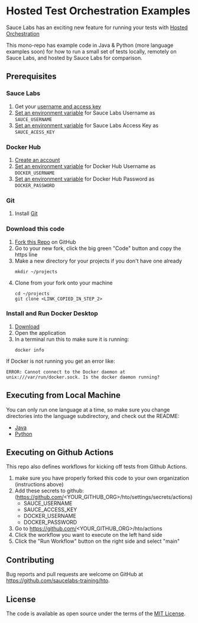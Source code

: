 # Hosted Test Orchestration Examples

Sauce Labs has an exciting new feature for running your tests with [Hosted Orchestration](https://docs.saucelabs.com/hosted-orchestration/)

This mono-repo has example code in Java & Python (more language examples soon) for how to run a small set of tests
locally, remotely on Sauce Labs, and hosted by Sauce Labs for comparison.

## Prerequisites

### Sauce Labs
1. Get your [username and access key](https://app.saucelabs.com/user-settings)
2. [Set an environment variable](https://docs.saucelabs.com/basics/environment-variables/#setting-up-environment-variables) for Sauce Labs Username as `SAUCE_USERNAME`
3. [Set an environment variable](https://docs.saucelabs.com/basics/environment-variables/#setting-up-environment-variables) for Sauce Labs Access Key as `SAUCE_ACESS_KEY`

### Docker Hub
1. [Create an account](https://hub.docker.com/signup)
2. [Set an environment variable](https://docs.saucelabs.com/basics/environment-variables/#setting-up-environment-variables) for Docker Hub Username as `DOCKER_USERNAME`
3. [Set an environment variable](https://docs.saucelabs.com/basics/environment-variables/#setting-up-environment-variables) for Docker Hub Password as `DOCKER_PASSWORD`

### Git
1. Install [Git](https://git-scm.com/doc)

### Download this code
1. [Fork this Repo](https://github.com/saucelabs-training/hto/fork) on GitHub
2. Go to your new fork, click the big green "Code" button and copy the https line
3. Make a new directory for your projects if you don't have one already
   ```shell
   mkdir ~/projects
   ```
4. Clone from your fork onto your machine
   ```shell
   cd ~/projects
   git clone <LINK_COPIED_IN_STEP_2>
   ```

### Install and Run Docker Desktop
1. [Download](https://docs.docker.com/get-docker/)
2. Open the application
3. In a terminal run this to make sure it is running:
   ```shell
   docker info
   ```
If Docker is not running you get an error like:
   ```text
   ERROR: Cannot connect to the Docker daemon at unix:///var/run/docker.sock. Is the docker daemon running?
   ```

## Executing from Local Machine

You can only run one language at a time, so make sure you change directories into the language subdirectory,
and check out the README:

* [Java](./java/README.md)
* [Python](./python/README.md)

## Executing on Github Actions

This repo also defines workflows for kicking off tests from Github Actions.

1. make sure you have properly forked this code to your own organization (instructions above)
2. Add these secrets to github: (https://github.com/<YOUR_GITHUB_ORG>/hto/settings/secrets/actions)
   * SAUCE_USERNAME
   * SAUCE_ACCESS_KEY
   * DOCKER_USERNAME
   * DOCKER_PASSWORD
3. Go to https://github.com/<YOUR_GITHUB_ORG>/hto/actions 
4. Click the workflow you want to execute on the left hand side
5. Click the "Run Workflow" button on the right side and select "main"

## Contributing

Bug reports and pull requests are welcome on GitHub at https://github.com/saucelabs-training/hto. 

## License

The code is available as open source under the terms of the [MIT License](https://opensource.org/licenses/MIT).
